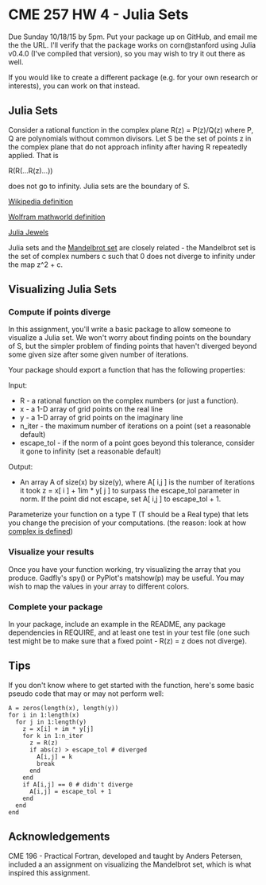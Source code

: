 # CME 257 HW 4 - Julia Sets

Due Sunday 10/18/15 by 5pm.  Put your package up on GitHub, and email me the the URL.  I'll verify that the package works on corn@stanford using Julia v0.4.0 (I've compiled that version), so you may wish to try it out there as well.

If you would like to create a different package (e.g. for your own research or interests), you can work on that instead.

## Julia Sets

Consider a rational function in the complex plane R(z) = P(z)/Q(z) where P, Q are polynomials without common divisors.  Let S be the set of points z in the complex plane that do not approach infinity after having R repeatedly applied.  That is

R(R(...R(z)...))

does not go to infinity. Julia sets are the boundary of S.

[Wikipedia definition](https://en.wikipedia.org/wiki/Julia_set)

[Wolfram mathworld definition](http://mathworld.wolfram.com/JuliaSet.html)

[Julia Jewels](http://mcgoodwin.net/julia/juliajewels.html)

Julia sets and the [Mandelbrot set](https://en.wikipedia.org/wiki/Mandelbrot_set) are closely related - the Mandelbrot set is the set of complex numbers c such that 0 does not diverge to infinity under the map z^2 + c.

## Visualizing Julia Sets

### Compute if points diverge

In this assignment, you'll write a basic package to allow someone to visualize a Julia set.  We won't worry about finding points on the boundary of S, but the simpler problem of finding points that haven't diverged beyond some given size after some given number of iterations.

Your package should export a function that has the following properties:

Input:
* R - a rational function on the complex numbers (or just a function).
* x - a 1-D array of grid points on the real line
* y - a 1-D array of grid points on the imaginary line
* n_iter - the maximum number of iterations on a point (set a reasonable default)
* escape_tol - if the norm of a point goes beyond this tolerance, consider it gone to infinity (set a reasonable default)

Output:
* An array A of size(x) by size(y), where A[ i,j ] is the number of iterations it took z = x[ i ] + 1im * y[ j ] to surpass the escape_tol parameter in norm.  If the point did not escape, set A[ i,j ] to escape_tol + 1.

Parameterize your function on a type T (T should be a Real type) that lets you change the precision of your computations.  (the reason: look at how [complex is defined](https://github.com/JuliaLang/julia/blob/master/base/complex.jl))

###  Visualize your results

Once you have your function working, try visualizing the array that you produce.  Gadfly's spy() or PyPlot's matshow(p) may be useful.  You may wish to map the values in your array to different colors.

### Complete your package

In your package, include an example in the README, any package dependencies in REQUIRE, and at least one test in your test file (one such test might be to make sure that a fixed point - R(z) = z does not diverge).

## Tips

If you don't know where to get started with the function, here's some basic pseudo code that may or may not perform well:

```
A = zeros(length(x), length(y))
for i in 1:length(x)
  for j in 1:length(y)
    z = x[i] + im * y[j]
    for k in 1:n_iter
      z = R(z)
      if abs(z) > escape_tol # diverged
        A[i,j] = k
        break
      end
    end
    if A[i,j] == 0 # didn't diverge
      A[i,j] = escape_tol + 1
    end
  end
end

```

## Acknowledgements

CME 196 - Practical Fortran, developed and taught by Anders Petersen, included a an assignment on visualizing the Mandelbrot set, which is what inspired this assignment.
